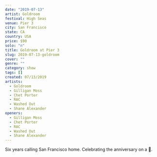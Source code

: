 ```yaml
---
date: "2019-07-13"
artist: Goldroom
festival: High Seas
venue: Pier 3
city: San Francisco
state: CA
country: USA
price: $90
solo: "n"
title: Goldroom at Pier 3
slug: 2019-07-13-goldroom
cover: ""
genre: ""
category: show
tags: []
created: 07/13/2019
artists:
  - Goldroom
  - Gilligan Moss
  - Chet Porter
  - RAC
  - Washed Out
  - Shane Alexander
openers:
  - Gilligan Moss
  - Chet Porter
  - RAC
  - Washed Out
  - Shane Alexander
---
```


Six years calling San Francisco home. Celebrating the anniversary on a 🚢.

